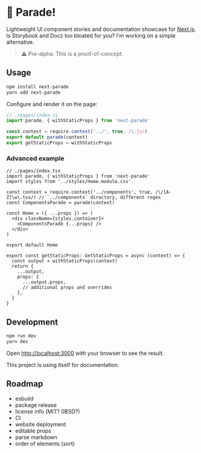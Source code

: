 # 🚩 Parade!

Lightweight UI component stories and documentation showcase for [Next.js](https://nextjs.org/).<br />
Is Storybook and Docz too bloated for you? I'm working on a simple alternative.

> ⚠️ Pre-alpha: This is a proof-of-concept.

## Usage

```bash
npm install next-parade
yarn add next-parade
```

Configure and render it on the page:

```js
// ./pages/index.js
import parade, { withStaticProps } from 'next-parade'

const context = require.context('../', true, /\.js/)
export default parade(context)
export getStaticProps = withStaticProps
```

### Advanced example

```tsx
// ./pages/index.tsx
import parade, { withStaticProps } from 'next-parade'
import styles from '../styles/Home.module.css'

const context = require.context('../components', true, /\/[A-Z]\w\.tsx/) // `../components` directory, different regex
const ComponentsParade = parade(context)

const Home = ({ ...props }) => (
  <div className={styles.container}>
    <ComponentsParade {...props} />
  </div>
)

export default Home

export const getStaticProps: GetStaticProps = async (context) => {
  const output = withStaticProps(context)
  return {
    ...output,
    props: {
      ...output.props,
      // additional props and overrides
    },
  }
}

```

## Development

```bash
npm run dev
yarn dev
```

Open [http://localhost:3000](http://localhost:3000) with your browser to see the result.

This project is using itself for documentation.

## Roadmap

- esbuild
- package release
- license info (MIT? 0BSD?)
- CI
- website deployment
- editable props
- parse markdown
- order of elements (sort)
